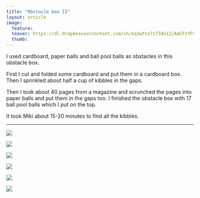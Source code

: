```yaml
---
title: "Obstacle box II"
layout: article
image:
  feature:
  teaser: https://dl.dropboxusercontent.com/sh/ea1wtnz7z734o12/AACFtYF9Aurjakfj9t_WgO9Oa/aktivointi/estelaatikko-II/DS02029-245px.jpg
  thumb:
---
```

I used cardboard, paper balls and ball pool balls as obstacles in this obstacle box.

First I cut and folded some cardboard and put them in a cardboard box. Then I sprinkled about half a cup of kibbles in the gaps.

Then I took about 40 pages from a magazine and scrunched the pages into paper balls and put them in the gaps too. I finished the obstacle box with 17 ball pool balls which I put on the top.

It took Miki about 15-20 minutes to find all the kibbles.

---

[![](https://dl.dropboxusercontent.com/sh/ea1wtnz7z734o12/AADJQ7F2-1ro3I7LZS8Nks3qa/aktivointi/estelaatikko-II/DS02023-800px.jpg)](https://dl.dropboxusercontent.com/sh/ea1wtnz7z734o12/AABljYxgwfMtH7HJTFUs5PiTa/aktivointi/estelaatikko-II/DS02023.jpg)

[![](https://dl.dropboxusercontent.com/sh/ea1wtnz7z734o12/AAChHpwHwwhvacdZXttpuEM_a/aktivointi/estelaatikko-II/DS02029-800px.jpg)](https://dl.dropboxusercontent.com/sh/ea1wtnz7z734o12/AAAc7eq5MzRa-y01M86acnzRa/aktivointi/estelaatikko-II/DS02029.jpg)

[![](https://dl.dropboxusercontent.com/sh/ea1wtnz7z734o12/AADgrTg2rMJdsy4xmJy3F9x4a/aktivointi/estelaatikko-II/DS02110-800px.jpg)](https://dl.dropboxusercontent.com/sh/ea1wtnz7z734o12/AACf2PxXdGR4E1czLghcbJHNa/aktivointi/estelaatikko-II/DS02110.jpg)

[![](https://dl.dropboxusercontent.com/sh/ea1wtnz7z734o12/AACG6_K-kku7kvORAIScEUcNa/aktivointi/estelaatikko-II/DS02117-800px.jpg)](https://dl.dropboxusercontent.com/sh/ea1wtnz7z734o12/AAChpT9I1R31NQKlLEI0wu_La/aktivointi/estelaatikko-II/DS02117.jpg)

[![](https://dl.dropboxusercontent.com/sh/ea1wtnz7z734o12/AACz5QBxvzzIcOm-mI-vLl5Ja/aktivointi/estelaatikko-II/DS02018-800px.jpg)](https://dl.dropboxusercontent.com/sh/ea1wtnz7z734o12/AAAwv8yhpDWFfct8rSUbfSlwa/aktivointi/estelaatikko-II/DS02018.jpg)

[![](https://dl.dropboxusercontent.com/sh/ea1wtnz7z734o12/AAC8z-h3BdHw-mO6JGOV7ZGka/aktivointi/estelaatikko-II/DS02020-800px.jpg)](https://dl.dropboxusercontent.com/sh/ea1wtnz7z734o12/AABl5l_CX3rkneHQpMwZI4fea/aktivointi/estelaatikko-II/DS02020.jpg)
